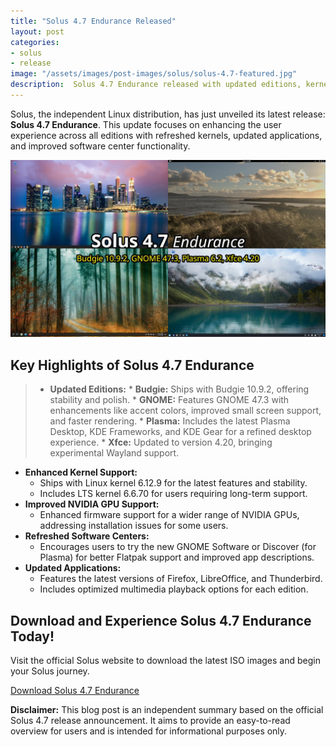 ```yaml
---
title: "Solus 4.7 Endurance Released"
layout: post
categories:
- solus
- release
image: "/assets/images/post-images/solus/solus-4.7-featured.jpg"
description:  Solus 4.7 Endurance released with updated editions, kernels, and improved software centers. Download and experience the latest from Solus today.
---
```


Solus, the independent Linux distribution, has just unveiled its latest release: **Solus 4.7 Endurance**. This update focuses on enhancing the user experience across all editions with refreshed kernels, updated applications, and improved software center functionality. 

![Solus 4.7 featured image](/assets/images/post-images/solus/solus-4.7-featured.jpg)

## Key Highlights of Solus 4.7 Endurance

> * **Updated Editions:**
    * **Budgie:** Ships with Budgie 10.9.2, offering stability and polish.
    * **GNOME:** Features GNOME 47.3 with enhancements like accent colors, improved small screen support, and faster rendering.
    * **Plasma:** Includes the latest Plasma Desktop, KDE Frameworks, and KDE Gear for a refined desktop experience.
    * **Xfce:** Updated to version 4.20, bringing experimental Wayland support.
* **Enhanced Kernel Support:**
    * Ships with Linux kernel 6.12.9 for the latest features and stability.
    * Includes LTS kernel 6.6.70 for users requiring long-term support.
* **Improved NVIDIA GPU Support:** 
    * Enhanced firmware support for a wider range of NVIDIA GPUs, addressing installation issues for some users.
* **Refreshed Software Centers:**
    * Encourages users to try the new GNOME Software or Discover (for Plasma) for better Flatpak support and improved app descriptions.
* **Updated Applications:** 
    * Features the latest versions of Firefox, LibreOffice, and Thunderbird.
    * Includes optimized multimedia playback options for each edition.

## Download and Experience Solus 4.7 Endurance Today!

Visit the official Solus website to download the latest ISO images and begin your Solus journey.

<a href="https://getsol.us/download/" target="_blank" class="download">Download Solus 4.7 Endurance</a>

**Disclaimer:** This blog post is an independent summary based on the official Solus 4.7 release announcement. It aims to provide an easy-to-read overview for users and is intended for informational purposes only.

